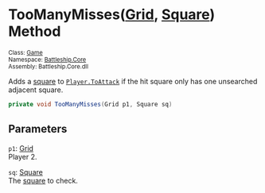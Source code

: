 # TooManyMisses([Grid](../../Grid/Grid.md), [Square](../../Square/Square.md)) Method

<sub>Class: [Game](../Game.md)  
Namespace: [Battleship.Core](../../Battleship.Core.md)  
Assembly: Battleship.Core.dll</sub>

Adds a [square](../../Square/Square.md) to [`Player.ToAttack`](../../Grid/Field/ToAttack.md) if the hit square only has one unsearched adjacent square.

```cs
private void TooManyMisses(Grid p1, Square sq)
```

## Parameters

`p1`: [Grid](../../Grid/Grid.md)  
Player 2.

`sq`: [Square](../../Square/Square.md)  
The [square](../../Square/Square.md) to check.
